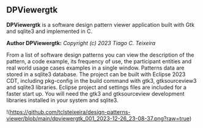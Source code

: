 ﻿
## DPViewergtk


**DPViewergtk** is a software design pattern viewer application built with Gtk and sqlite3 and implemented in C.
 

**Author DPViewergtk:**
<i>Copyright (c) 2023 Tiago C. Teixeira</i>

From a list of software design patterns you can view the description of the pattern, a code example, its frequency of use, the participant entities and real world usage cases examples in a single window.
Patterns data are stored in a sqlite3 database.
The project can be built with Eclipse 2023 CDT, including pkg-config in the build command with gtk3, gtksourceview3 and sqlite3 libraries. Eclipse project and settings files are included for a faster start up. 
You will need the gtk3 and gtksourceview development libraries installed in your system and sqlite3.

!(https://github.com/tclsteixeira/design-patterns-viewer/blob/main/dpviewergtk_001_2023-12-26_23-08-37.png?raw=true)
